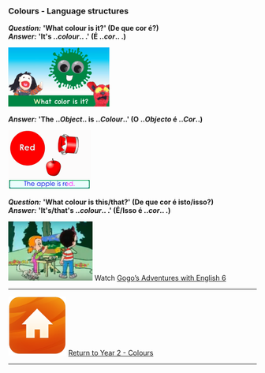 <head>
<!-- Global site tag (gtag.js) - Google Analytics -->
<script async src="https://www.googletagmanager.com/gtag/js?id=UA-110947112-3"></script>
<script>
  window.dataLayer = window.dataLayer || [];
  function gtag(){dataLayer.push(arguments);}
  gtag('js', new Date());

  gtag('config', 'UA-110947112-3');
</script>
</head>

### Colours - Language structures

***Question:*** **'What colour is it?' (De que cor é?)**  
***Answer:*** **'It's ..*colour*.. .' (É ..*cor*.. .)**

[![dewc](/images/dewc.png)](https://www.youtube.com/watch?v=YyFLBTTAbSE)

***Answer:*** **'The ..*Object*.. is ..*Colour*..' (O ..*Objecto* é ..*Cor*..)**

[![bbar](/images/bbar.png)](https://www.youtube.com/watch?v=1jv0Gx_q_OU)

***Question:*** **'What colour is this/that?' (De que cor é isto/isso?)**  
***Answer:*** **'It's/that's ..*colour*.. .' (É/Isso é ..*cor*.. .)**

[![gae6](/images/gae6.png)](https://www.youtube.com/watch?v=_2WAwT9cKAk) Watch [Gogo’s Adventures with English 6](https://www.youtube.com/watch?v=_2WAwT9cKAk)

***
[![home](/images/home.PNG)](https://tangerina-pt.github.io/English/Colours_B) [Return to Year 2 - Colours](https://tangerina-pt.github.io/English/Colours_B)

***
